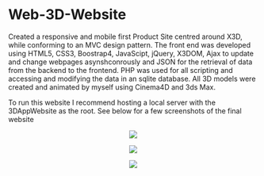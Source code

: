 # Web-3D-Website

Created a responsive and mobile first Product Site centred around X3D, while conforming to an MVC design pattern. The front end was developed using HTML5, CSS3, Boostrap4, JavaScipt, jQuery, X3DOM, Ajax to update and change webpages asynshconrously and JSON for the retrieval of data from the backend to the frontend. PHP was used for all scripting and accessing and modifying the data in an sqlite database.
All 3D models were created and animated by myself using Cinema4D and 3ds Max.

To run this website I recommend hosting a local server with the 3DAppWebsite as the root.
See below for a few screenshots of the final website

<p align="center">
  <img src="https://github.com/raksobha/Web3DApplications/blob/main/readMeImages/homepage.png">
</p>
<p align="center">
  <img src="https://github.com/raksobha/Web3DApplications/blob/main/readMeImages/cola.png">
</p>
<p align="center">
  <img src="https://github.com/raksobha/Web3DApplications/blob/main/readMeImages/sprite.png">
</p>
